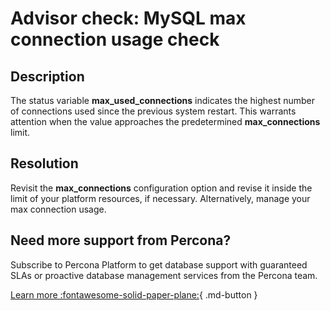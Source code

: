# Advisor check: MySQL max connection usage check

## Description

The status variable **max_used_connections** indicates the highest number of connections used since the previous system restart. This warrants attention when the value approaches the predetermined **max_connections** limit.

## Resolution

Revisit the **max_connections** configuration option and revise it inside the limit of your platform resources, if necessary. Alternatively, manage your max connection usage.

## Need more support from Percona?

Subscribe to Percona Platform to get database support with guaranteed SLAs or proactive database management services from the Percona team.

[Learn more :fontawesome-solid-paper-plane:](https://per.co.na/subscribe){ .md-button }
